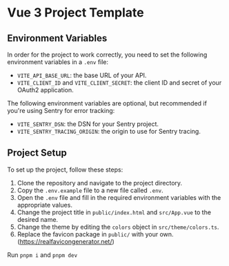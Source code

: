 # Vue 3 Project Template

## Environment Variables

In order for the project to work correctly, you need to set the following environment variables in a `.env` file:

- `VITE_API_BASE_URL`: the base URL of your API.
- `VITE_CLIENT_ID` and `VITE_CLIENT_SECRET`: the client ID and secret of your OAuth2 application.

The following environment variables are optional, but recommended if you're using Sentry for error tracking:

- `VITE_SENTRY_DSN`: the DSN for your Sentry project.
- `VITE_SENTRY_TRACING_ORIGIN`: the origin to use for Sentry tracing.

## Project Setup

To set up the project, follow these steps:

1. Clone the repository and navigate to the project directory.
2. Copy the `.env.example` file to a new file called `.env`.
3. Open the `.env` file and fill in the required environment variables with the appropriate values.
4. Change the project title in `public/index.html` and `src/App.vue` to the desired name.
5. Change the theme by editing the `colors` object in `src/theme/colors.ts`.
6. Replace the favicon package in `public/` with your own. (https://realfavicongenerator.net/)

Run `pnpm i` and `pnpm dev`

